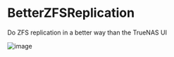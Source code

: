 # BetterZFSReplication
Do ZFS replication in a better way than the TrueNAS UI

![image](https://i.imgur.com/1dFxotg.png)
